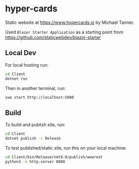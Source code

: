# hyper-cards
Static website at https://www.hypercards.io by Michael Tanner.


Used `Blazor Starter Application` as a starting point from https://github.com/staticwebdev/blazor-starter

## Local Dev

For local hosting run:
```bash
cd Client
dotnet run
```


Then in another terminal, run:
```bash
swa start http://localhost:5000
```

## Build


To build and publish site, run:
```bash
cd Client
dotnet publish -c Release
```

To test published/static site, run this on your local machine:
```bash
cd Client/bin/Release/net9.0/publish/wwwroot
python3 -m http.server 8000
```

